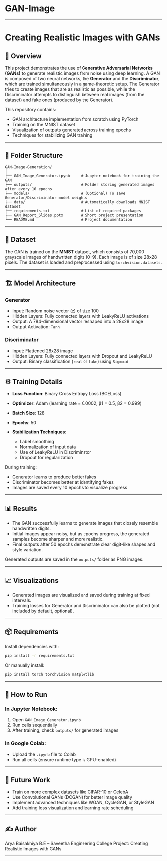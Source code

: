 # GAN-Image



---

# Creating Realistic Images with GANs

## 📌 Overview

This project demonstrates the use of **Generative Adversarial Networks (GANs)** to generate realistic images from noise using deep learning. A GAN is composed of two neural networks, the **Generator** and the **Discriminator**, which are trained simultaneously in a game-theoretic setup. The Generator tries to create images that are as realistic as possible, while the Discriminator attempts to distinguish between real images (from the dataset) and fake ones (produced by the Generator).

This repository contains:

* GAN architecture implementation from scratch using PyTorch
* Training on the MNIST dataset
* Visualization of outputs generated across training epochs
* Techniques for stabilizing GAN training

---

## 📂 Folder Structure

```
GAN-Image-Generation/
│
├── GAN_Image_Generator.ipynb     # Jupyter notebook for training the GAN
├── outputs/                      # Folder storing generated images after every 10 epochs
├── models/                       # (Optional) To save Generator/Discriminator model weights
├── data/                         # Automatically downloads MNIST dataset
├── requirements.txt              # List of required packages
├── GAN_Report_Slides.pptx        # Short project presentation
└── README.md                     # Project documentation
```

---

## 🧠 Dataset

The GAN is trained on the **MNIST** dataset, which consists of 70,000 grayscale images of handwritten digits (0–9). Each image is of size 28x28 pixels. The dataset is loaded and preprocessed using `torchvision.datasets`.

---

## 🏗️ Model Architecture

### Generator

* Input: Random noise vector (`z`) of size 100
* Hidden Layers: Fully connected layers with LeakyReLU activations
* Output: A 784-dimensional vector reshaped into a 28x28 image
* Output Activation: `Tanh`

### Discriminator

* Input: Flattened 28x28 image
* Hidden Layers: Fully connected layers with Dropout and LeakyReLU
* Output: Binary classification (`real` or `fake`) using `Sigmoid`

---

## ⚙️ Training Details

* **Loss Function**: Binary Cross Entropy Loss (BCELoss)
* **Optimizer**: Adam (learning rate = 0.0002, β1 = 0.5, β2 = 0.999)
* **Batch Size**: 128
* **Epochs**: 50
* **Stabilization Techniques**:

  * Label smoothing
  * Normalization of input data
  * Use of LeakyReLU in Discriminator
  * Dropout for regularization

During training:

* Generator learns to produce better fakes
* Discriminator becomes better at identifying fakes
* Images are saved every 10 epochs to visualize progress

---

## 📊 Results

* The GAN successfully learns to generate images that closely resemble handwritten digits.
* Initial images appear noisy, but as epochs progress, the generated samples become sharper and more realistic.
* Final outputs after 50 epochs demonstrate clear digit-like shapes and style variation.

Generated outputs are saved in the `outputs/` folder as PNG images.

---

## 📈 Visualizations

* Generated images are visualized and saved during training at fixed intervals.
* Training losses for Generator and Discriminator can also be plotted (not included by default, optional).

---

## 📦 Requirements

Install dependencies with:

```bash
pip install -r requirements.txt
```

Or manually install:

```bash
pip install torch torchvision matplotlib
```

---

## 🚀 How to Run

### In Jupyter Notebook:

1. Open `GAN_Image_Generator.ipynb`
2. Run cells sequentially
3. After training, check `outputs/` for generated images

### In Google Colab:

* Upload the `.ipynb` file to Colab
* Run all cells (ensure runtime type is GPU-enabled)

---

## 📌 Future Work

* Train on more complex datasets like CIFAR-10 or CelebA
* Use Convolutional GANs (DCGAN) for better image quality
* Implement advanced techniques like WGAN, CycleGAN, or StyleGAN
* Add training loss visualization and learning rate scheduling

---

## ✍️ Author

Arya Baisakhiya
B.E – Saveetha Engineering College
Project: Creating Realistic Images with GANs


---

